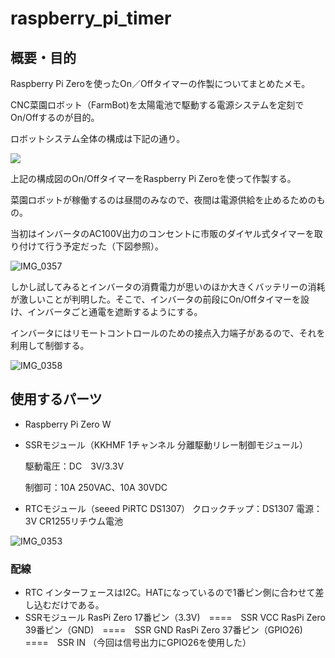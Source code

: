 # raspberry_pi_timer
## 概要・目的
Raspberry Pi Zeroを使ったOn／Offタイマーの作製についてまとめたメモ。

CNC菜園ロボット（FarmBot)を太陽電池で駆動する電源システムを定刻でOn/Offするのが目的。

ロボットシステム全体の構成は下記の通り。

![](/Users/onoyoshiyuki/Documents/GitHub/raspberry_pi_timer/全体システム構成.png)

上記の構成図のOn/OffタイマーをRaspberry Pi Zeroを使って作製する。

菜園ロボットが稼働するのは昼間のみなので、夜間は電源供給を止めるためのもの。

当初はインバータのAC100V出力のコンセントに市販のダイヤル式タイマーを取り付けて行う予定だった（下図参照）。

![IMG_0357](/Users/onoyoshiyuki/Documents/GitHub/raspberry_pi_timer/IMG_0357.png)

しかし試してみるとインバータの消費電力が思いのほか大きくバッテリーの消耗が激しいことが判明した。そこで、インバータの前段にOn/Offタイマーを設け、インバータごと通電を遮断するようにする。

インバータにはリモートコントロールのための接点入力端子があるので、それを利用して制御する。

![IMG_0358](/Users/onoyoshiyuki/Documents/GitHub/raspberry_pi_timer/IMG_0358.png)

##  使用するパーツ

- Raspberry Pi Zero W

- SSRモジュール（KKHMF 1チャンネル 分離駆動リレー制御モジュール）

  駆動電圧：DC　3V/3.3V

  制御可：10A 250VAC、10A 30VDC

- RTCモジュール（seeed PiRTC DS1307）
  クロックチップ：DS1307
  電源：3V CR1255リチウム電池

![IMG_0353](/Users/onoyoshiyuki/Documents/GitHub/raspberry_pi_timer/IMG_0353.png)

### 配線

- RTC
  インターフェースはI2C。HATになっているので1番ピン側に合わせて差し込むだけである。
- SSRモジュール
  RasPi Zero 17番ピン（3.3V)　====　SSR VCC
  RasPi Zero 39番ピン（GND)　====　SSR GND
  RasPi Zero 37番ピン（GPIO26)　====　SSR IN
  （今回は信号出力にGPIO26を使用した）

